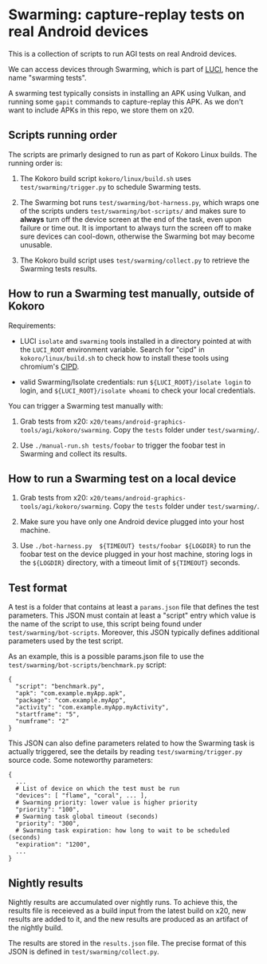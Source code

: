 # Swarming: capture-replay tests on real Android devices

This is a collection of scripts to run AGI tests on real Android devices.

We can access devices through Swarming, which is part of
[LUCI](https://chromium.googlesource.com/infra/infra/+/master/doc/users/services/about_luci.md),
hence the name "swarming tests".

A swarming test typically consists in installing an APK using Vulkan, and
running some `gapit` commands to capture-replay this APK. As we don't want to
include APKs in this repo, we store them on x20.

## Scripts running order

The scripts are primarly designed to run as part of Kokoro Linux builds. The
running order is:

1. The Kokoro build script `kokoro/linux/build.sh` uses `test/swarming/trigger.py` to
   schedule Swarming tests.

2. The Swarming bot runs `test/swarming/bot-harness.py`, which wraps one of the
   scripts unders `test/swarming/bot-scripts/` and makes sure to **always** turn
   off the device screen at the end of the task, even upon failure or time
   out. It is important to always turn the screen off to make sure devices can
   cool-down, otherwise the Swarming bot may become unusable.

3. The Kokoro build script uses `test/swarming/collect.py` to retrieve the
   Swarming tests results.

## How to run a Swarming test manually, outside of Kokoro

Requirements:

- LUCI `isolate` and `swarming` tools installed in a directory pointed at with
the `LUCI_ROOT` environment variable. Search for "cipd" in
`kokoro/linux/build.sh` to check how to install these tools using chromium's
[CIPD](https://chromium.googlesource.com/chromium/src.git/+/master/docs/cipd.md).

- valid Swarming/Isolate credentials: run `${LUCI_ROOT}/isolate login` to login,
and `${LUCI_ROOT}/isolate whoami` to check your local credentials.

You can trigger a Swarming test manually with:

1. Grab tests from x20:
   `x20/teams/android-graphics-tools/agi/kokoro/swarming`. Copy the `tests`
   folder under `test/swarming/`.

2. Use `./manual-run.sh tests/foobar` to trigger the foobar test in Swarming and
   collect its results.

## How to run a Swarming test on a local device

1. Grab tests from x20:
   `x20/teams/android-graphics-tools/agi/kokoro/swarming`. Copy the `tests`
   folder under `test/swarming/`.

2. Make sure you have only one Android device plugged into your host machine.

3. Use `./bot-harness.py  ${TIMEOUT} tests/foobar ${LOGDIR}` to run the foobar
   test on the device plugged in your host machine, storing logs in the
   `${LOGDIR}` directory, with a timeout limit of `${TIMEOUT}` seconds.

## Test format

A test is a folder that contains at least a `params.json` file that defines the
test parameters. This JSON must contain at least a "script" entry which value is
the name of the script to use, this script being found under
`test/swarming/bot-scripts`. Moreover, this JSON typically defines additional
parameters used by the test script.

As an example, this is a possible params.json file to use the `test/swarming/bot-scripts/benchmark.py`
script:

```
{
  "script": "benchmark.py",
  "apk": "com.example.myApp.apk",
  "package": "com.example.myApp",
  "activity": "com.example.myApp.myActivity",
  "startframe": "5",
  "numframe": "2"
}
```

This JSON can also define parameters related to how the Swarming task is
actually triggered, see the details by reading `test/swarming/trigger.py` source
code. Some noteworthy parameters:

```
{
  ...
  # List of device on which the test must be run
  "devices": [ "flame", "coral", ... ],
  # Swarming priority: lower value is higher priority
  "priority": "100",
  # Swarming task global timeout (seconds)
  "priority": "300",
  # Swarming task expiration: how long to wait to be scheduled (seconds)
  "expiration": "1200",
  ...
}
```

## Nightly results

Nightly results are accumulated over nightly runs. To achieve this, the results
file is receieved as a build input from the latest build on x20, new results are
added to it, and the new results are produced as an artifact of the nightly
build.

The results are stored in the `results.json` file. The precise format of this
JSON is defined in `test/swarming/collect.py`.
